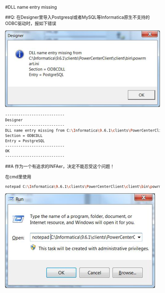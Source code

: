 #DLL name entry missing

##Q:
在Designer里导入Postgresql或者MySQL等Informatica原生不支持的ODBC驱动时，报如下错误

![](Designer_DDL_Missing.jpg)

```bash
---------------------------
Designer
---------------------------
DLL name entry missing from C:\Informatica\9.6.1\clients\PowerCenterClient\client\bin\powrmart.ini
Section = ODBCDLL
Entry = PostgreSQL
---------------------------
OK   
---------------------------
```

##A
作为一个有追求的INFAer，决定不能忍受这个问题！

在cmd里使用
```bash
notepad C:\Informatica\9.6.1\clients\PowerCenterClient\client\bin\powrmart.ini
``` 
![cmd](Edit_powrmart_ini.jpg)



